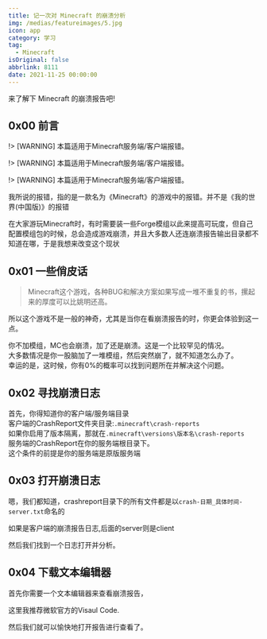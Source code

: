 ```yaml
---
title: 记一次对 Minecraft 的崩溃分析
img: /medias/featureimages/5.jpg
icon: app
category: 学习
tag:
  - Minecraft
isOriginal: false
abbrlink: 8111
date: 2021-11-25 00:00:00
---
```


来了解下 Minecraft 的崩溃报告吧!

<!-- more -->

## 0x00 前言

!> [WARNING] 本篇适用于Minecraft服务端/客户端报错。

!> [WARNING] 本篇适用于Minecraft服务端/客户端报错。

!> [WARNING] 本篇适用于Minecraft服务端/客户端报错。

我所说的报错，指的是一款名为《Minecraft》的游戏中的报错。并不是《我的世界(中国版)》的报错

在大家游玩Minecraft时，有时需要装一些Forge模组以此来提高可玩度，但自己配置模组包的时候，总会造成游戏崩溃，并且大多数人还连崩溃报告输出目录都不知道在哪，于是我想来改变这个现状

## 0x01 一些俏皮话

> Minecraft这个游戏，各种BUG和解决方案如果写成一堆不重复的书，摞起来的厚度可以比姚明还高。

所以这个游戏不是一般的神奇，尤其是当你在看崩溃报告的时，你更会体验到这一点。

你不加模组，MC也会崩溃，加了还是崩溃。这是一个比较罕见的情况。<br />
大多数情况是你一股脑加了一堆模组，然后突然崩了，就不知道怎么办了。<br />
幸运的是，这时候，你有<!-- 6 -->0%的概率可以找到问题所在并解决这个问题。

## 0x02 寻找崩溃日志
首先，你得知道你的客户端/服务端目录<br />
客户端的CrashReport文件夹目录:`.minecraft\crash-reports`<br />
如果你启用了版本隔离，那就在`.minecraft\versions\版本名\crash-reports`<br />
服务端的CrashReport在你的服务端根目录下。<br />
这个条件的前提是你的服务端是原版服务端

## 0x03 打开崩溃日志
嗯，我们都知道，crashreport目录下的所有文件都是以`crash-日期_具体时间-server.txt`命名的

如果是客户端的崩溃报告日志,后面的server则是client

然后我们找到一个日志打开并分析。

## 0x04 下载文本编辑器
首先你需要一个文本编辑器来查看崩溃报告，

这里我推荐微软官方的Visaul Code.

然后我们就可以愉快地打开报告进行查看了。
